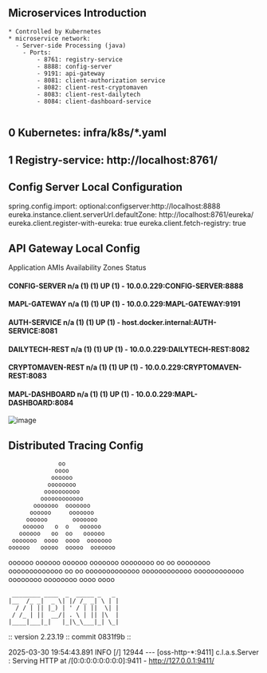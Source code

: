 
## Microservices Introduction
```aiexclude
* Controlled by Kubernetes
* microservice network: 
  - Server-side Processing (java)
    - Ports: 
        - 8761: registry-service
        - 8888: config-server    
        - 9191: api-gateway
        - 8081: client-authorization service
        - 8082: client-rest-cryptomaven
        - 8083: client-rest-dailytech
        - 8084: client-dashboard-service
 
```
## 0 Kubernetes: infra/k8s/*.yaml

## 1 Registry-service: http://localhost:8761/


## Config Server Local Configuration
spring.config.import: optional:configserver:http://localhost:8888
eureka.instance.client.serverUrl.defaultZone: http://localhost:8761/eureka/
eureka.client.register-with-eureka: true
eureka.client.fetch-registry: true

## API Gateway Local Config

Application	AMIs	Availability Zones	Status
#### CONFIG-SERVER	n/a (1)	(1)	UP (1) - 10.0.0.229:CONFIG-SERVER:8888
#### MAPL-GATEWAY	n/a (1)	(1)	UP (1) - 10.0.0.229:MAPL-GATEWAY:9191
#### AUTH-SERVICE	n/a (1)	(1)	UP (1) - host.docker.internal:AUTH-SERVICE:8081
#### DAILYTECH-REST	n/a (1)	(1)	UP (1) - 10.0.0.229:DAILYTECH-REST:8082
#### CRYPTOMAVEN-REST	n/a (1)	(1)	UP (1) - 10.0.0.229:CRYPTOMAVEN-REST:8083
#### MAPL-DASHBOARD	n/a (1)	(1)	UP (1) - 10.0.0.229:MAPL-DASHBOARD:8084
 
 
  ![image](https://github.com/user-attachments/assets/25bd3492-59d4-4a63-8ade-48cd02bac4d5)


## Distributed Tracing Config
                  oo
                 oooo
                oooooo
               oooooooo
              oooooooooo
             oooooooooooo
           ooooooo  ooooooo
          oooooo     ooooooo
         oooooo       ooooooo
        oooooo   o  o   oooooo
       oooooo   oo  oo   oooooo
     ooooooo  oooo  oooo  ooooooo
    oooooo   ooooo  ooooo  ooooooo
oooooo   oooooo  oooooo  ooooooo
oooooooo      oo  oo      oooooooo
ooooooooooooo oo  oo ooooooooooooo
oooooooooooo  oooooooooooo
oooooooo  oooooooo
oooo  oooo

     ________ ____  _  _____ _   _
    |__  /_ _|  _ \| |/ /_ _| \ | |
      / / | || |_) | ' / | ||  \| |
     / /_ | ||  __/| . \ | || |\  |
    |____|___|_|   |_|\_\___|_| \_|

:: version 2.23.19 :: commit 0831f9b ::

2025-03-30 19:54:43.891  INFO [/] 12944 --- [oss-http-*:9411] c.l.a.s.Server                           : Serving HTTP at /[0:0:0:0:0:0:0:0]:9411 - http://127.0.0.1:9411/
